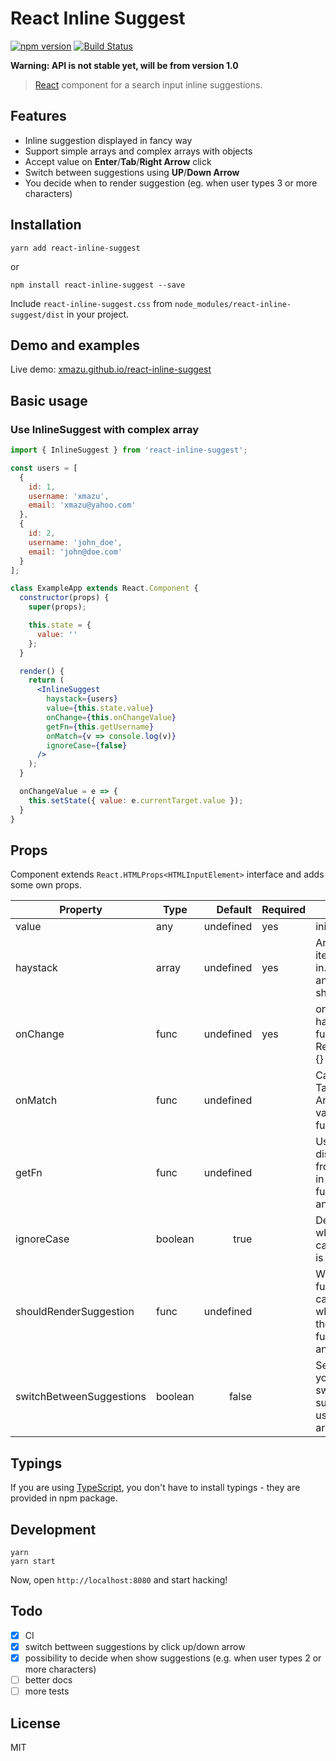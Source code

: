 # React Inline Suggest
[![npm version](https://badge.fury.io/js/react-inline-suggest.svg)](https://badge.fury.io/js/react-inline-suggest)
[![Build Status](https://travis-ci.org/xmazu/react-inline-suggest.svg?branch=master)](https://travis-ci.org/xmazu/react-inline-suggest)

**Warning: API is not stable yet, will be from version 1.0**

> [React](http://facebook.github.io/react/index.html) component for a search input inline suggestions.

## Features

- Inline suggestion displayed in fancy way
- Support simple arrays and complex arrays with objects
- Accept value on **Enter**/**Tab**/**Right Arrow** click
- Switch between suggestions using **UP**/**Down Arrow**
- You decide when to render suggestion (eg. when user types 3 or more characters)

## Installation

```shell
yarn add react-inline-suggest
```

or

```shell
npm install react-inline-suggest --save
```

Include `react-inline-suggest.css` from `node_modules/react-inline-suggest/dist` in your project.

## Demo and examples
Live demo: [xmazu.github.io/react-inline-suggest](https://xmazu.github.io/react-inline-suggest/)

## Basic usage

### Use InlineSuggest with complex array
```jsx
import { InlineSuggest } from 'react-inline-suggest';

const users = [
  {
    id: 1,
    username: 'xmazu',
    email: 'xmazu@yahoo.com'
  },
  {
    id: 2,
    username: 'john_doe',
    email: 'john@doe.com'
  }
];

class ExampleApp extends React.Component {
  constructor(props) {
    super(props);

    this.state = {
      value: ''
    };
  }

  render() {
    return (
      <InlineSuggest 
        haystack={users}
        value={this.state.value}
        onChange={this.onChangeValue}
        getFn={this.getUsername}
        onMatch={v => console.log(v)}
        ignoreCase={false}
      />        
    );
  }

  onChangeValue = e => {
    this.setState({ value: e.currentTarget.value });
  }
}

```

## Props

Component extends `React.HTMLProps<HTMLInputElement>` interface and adds some own props.

| Property                 | Type    |   Default | Required | Description                                                                                                          |
|--------------------------|---------|----------:|----------|----------------------------------------------------------------------------------------------------------------------|
| value                    | any     | undefined | yes      | initial field value                                                                                                  |
| haystack                 | array   | undefined | yes      | Array of available items to search in. Items can take an arbitrary shape.                                            |
| onChange                 | func    | undefined | yes      | onChange handler: function(e: React.FormEvent) {}                                                                    |
| onMatch                  | func    | undefined |          | Called when Tab/Enter/Right Arrow pressed or value matches fully                                                     |
| getFn                    | func    | undefined |          | Used to read the display value from each entry in haystack: function(item: any): string {}                           |
| ignoreCase               | boolean |      true |          | Determines whether the case-sensitivity is relevant                                                                  |
| shouldRenderSuggestion   | func    | undefined |          | When typing, this function will be called to consult when to render the suggestion. function(value: any): boolean {} |
| switchBetweenSuggestions | boolean | false     |          | Set it to `true` if you would like to switch between suggestions using Up/Down arrows                                |

## Typings
If you are using [TypeScript](https://www.typescriptlang.org/), you don't have to install typings - they are provided in npm package.

## Development

```shell
yarn
yarn start
```

Now, open `http://localhost:8080` and start hacking!

## Todo

- [x] CI
- [x] switch bettween suggestions by click up/down arrow
- [x] possibility to decide when show suggestions (e.g. when user types 2 or more characters)
- [ ] better docs
- [ ] more tests

## License
MIT
